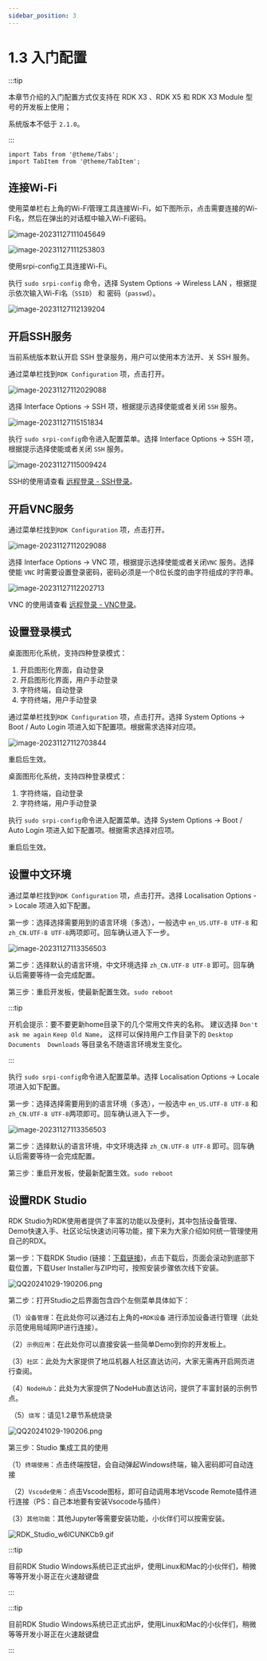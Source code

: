 ```yaml
---
sidebar_position: 3
---
```


# 1.3 入门配置

:::tip

本章节介绍的入门配置方式仅支持在 RDK X3 、RDK X5 和 RDK X3 Module 型号的开发板上使用；

系统版本不低于 `2.1.0`。

:::

```mdx-code-block
import Tabs from '@theme/Tabs';
import TabItem from '@theme/TabItem';
```

## 连接Wi-Fi

<Tabs groupId="rdk-type">
<TabItem value="desktop" label="Desktop">

使用菜单栏右上角的Wi-Fi管理工具连接Wi-Fi，如下图所示，点击需要连接的Wi-Fi名，然后在弹出的对话框中输入Wi-Fi密码。


![image-20231127111045649](../../static/img/01_Quick_start/image/configuration_wizard/image-20231127111045649.png)


![image-20231127111253803](../../static/img/01_Quick_start/image/configuration_wizard/image-20231127111253803.png)

</TabItem>

<TabItem value="server" label="Server">

使用srpi-config工具连接Wi-Fi。

执行 `sudo srpi-config` 命令，选择 System Options -> Wireless LAN ，根据提示依次输入Wi-Fi名（`SSID`） 和 密码（`passwd`）。

![image-20231127112139204](../../static/img/01_Quick_start/image/configuration_wizard/image-20231127112139204.png)

</TabItem>
</Tabs>

## 开启SSH服务

当前系统版本默认开启 SSH 登录服务，用户可以使用本方法开、关 SSH 服务。

<Tabs groupId="rdk-type">
<TabItem value="desktop" label="Desktop">

通过菜单栏找到`RDK Configuration` 项，点击打开。

![image-20231127112029088](../../static/img/01_Quick_start/image/configuration_wizard/image-20231127112029088.png)

选择 Interface Options -> SSH 项，根据提示选择使能或者关闭 `SSH` 服务。

![image-20231127115151834](../../static/img/01_Quick_start/image/configuration_wizard/image-20231127115151834.png)

</TabItem>

<TabItem value="server" label="Server">

执行 `sudo srpi-config`命令进入配置菜单。选择 Interface Options -> SSH 项，根据提示选择使能或者关闭 `SSH` 服务。

![image-20231127115009424](../../static/img/01_Quick_start/image/configuration_wizard/image-20231127115009424.png)

</TabItem>

</Tabs>

SSH的使用请查看 [远程登录 - SSH登录](./remote_login#ssh)。

## 开启VNC服务

<Tabs groupId="rdk-type">
<TabItem value="desktop" label="Desktop">

通过菜单栏找到`RDK Configuration` 项，点击打开。

![image-20231127112029088](../../static/img/01_Quick_start/image/configuration_wizard/image-20231127112029088.png)

选择 Interface Options -> VNC 项，根据提示选择使能或者关闭`VNC` 服务。选择使能 `VNC` 时需要设置登录密码，密码必须是一个8位长度的由字符组成的字符串。

![image-20231127112202713](../../static/img/01_Quick_start/image/configuration_wizard/image-20231127112202713.png)

</TabItem>
</Tabs>

VNC 的使用请查看 [远程登录 - VNC登录](./remote_login#vnc登录)。

## 设置登录模式

<Tabs groupId="rdk-type">
<TabItem value="desktop" label="Desktop">

桌面图形化系统，支持四种登录模式：

1. 开启图形化界面，自动登录
2. 开启图形化界面，用户手动登录
3. 字符终端，自动登录
4. 字符终端，用户手动登录

通过菜单栏找到`RDK Configuration` 项，点击打开。选择 System Options -> Boot / Auto Login 项进入如下配置项。根据需求选择对应项。

![image-20231127112703844](../../static/img/01_Quick_start/image/configuration_wizard/image-20231127112703844.png)

重启后生效。

</TabItem>

<TabItem value="server" label="Server">

桌面图形化系统，支持四种登录模式：

1. 字符终端，自动登录
2. 字符终端，用户手动登录

执行 `sudo srpi-config`命令进入配置菜单。选择 System Options -> Boot / Auto Login 项进入如下配置项。根据需求选择对应项。

重启后生效。

</TabItem>
</Tabs>

## 设置中文环境

<Tabs groupId="rdk-type">
<TabItem value="desktop" label="Desktop">

通过菜单栏找到`RDK Configuration` 项，点击打开。选择 Localisation Options -> Locale 项进入如下配置。

第一步：选择选择需要用到的语言环境（多选），一般选中 `en_US.UTF-8 UTF-8` 和 `zh_CN.UTF-8 UTF-8`两项即可。回车确认进入下一步。

![image-20231127113356503](../../static/img/01_Quick_start/image/configuration_wizard/image-20231127113356503.png)

第二步：选择默认的语言环境，中文环境选择 `zh_CN.UTF-8 UTF-8` 即可。回车确认后需要等待一会完成配置。

第三步：重启开发板，使最新配置生效。`sudo reboot`

:::tip

开机会提示：要不要更新home目录下的几个常用文件夹的名称。
建议选择 `Don't ask me again` `Keep Old Name`， 这样可以保持用户工作目录下的 `Desktop  Documents  Downloads` 等目录名不随语言环境发生变化。

:::

</TabItem>

<TabItem value="server" label="Server">

执行 `sudo srpi-config`命令进入配置菜单。选择 Localisation Options -> Locale 项进入如下配置。

第一步：选择选择需要用到的语言环境（多选），一般选中 `en_US.UTF-8 UTF-8` 和 `zh_CN.UTF-8 UTF-8`两项即可。回车确认进入下一步。

![image-20231127113356503](../../static/img/01_Quick_start/image/configuration_wizard/image-20231127113356503.png)

第二步：选择默认的语言环境，中文环境选择 `zh_CN.UTF-8 UTF-8` 即可。回车确认后需要等待一会完成配置。

第三步：重启开发板，使最新配置生效。`sudo reboot`

</TabItem>
</Tabs>

## 设置RDK Studio

RDK Studio为RDK使用者提供了丰富的功能以及便利，其中包括设备管理、Demo快速入手、社区论坛快速访问等功能，接下来为大家介绍如何统一管理使用自己的RDX。

第一步：下载RDK Studio (链接：[下载链接](https://developer.d-robotics.cc/rdkstudio))，点击下载后，页面会滚动到底部下载位置，下载User Installer与ZIP均可，按照安装步骤依次线下安装。

![QQ20241029-190206.png](C:\0wjf_file\Git\rdk_doc-main\static\img\01_Quick_start\image\configuration_wizard\QQ20241029-190206.png)

第二步：打开Studio之后界面包含四个左侧菜单具体如下：

​	（1）`设备管理`：在此处你可以通过右上角的`+RDK设备` 进行添加设备进行管理（此处示范使用局域网IP进行连接）。

​	（2）`示例应用`：在此处你可以直接安装一些简单Demo到你的开发板上。

​	（3）`社区`：此处为大家提供了地瓜机器人社区直达访问，大家无需再开启网页进行查阅。

​	（4）`NodeHub`：此处为大家提供了NodeHub直达访问，提供了丰富封装的示例节点。

​	（5）`烧写`：请见1.2章节系统烧录

![QQ20241029-190206.png](C:\0wjf_file\Git\rdk_doc-main\static\img\01_Quick_start\image\configuration_wizard\RDK_Studio_OzxNIkHGH7.gif)

第三步：Studio 集成工具的使用

​	（1）`终端使用`：点击终端按钮，会自动弹起Windows终端，输入密码即可自动连接

​	（2）`Vscode使用`：点击Vscode图标，即可自动调用本地Vscode Remote插件进行连接（PS：自己本地要有安装Vsocode与插件）

​	（3）`其他功能`：其他Jupyter等需要安装功能，小伙伴们可以按需安装。

![RDK_Studio_w6lCUNKCb9.gif](C:\0wjf_file\Git\rdk_doc-main\static\img\01_Quick_start\image\configuration_wizard\RDK_Studio_w6lCUNKCb9.gif)

</TabItem>

<TabItem value="linux" label="Linux">

:::tip

目前RDK Studio Windows系统已正式出炉，使用Linux和Mac的小伙伴们，稍微等等开发小哥正在火速敲键盘

:::

</TabItem>



<TabItem value="mac" label="Mac">

:::tip

目前RDK Studio Windows系统已正式出炉，使用Linux和Mac的小伙伴们，稍微等等开发小哥正在火速敲键盘

:::

</TabItem></Tabs>